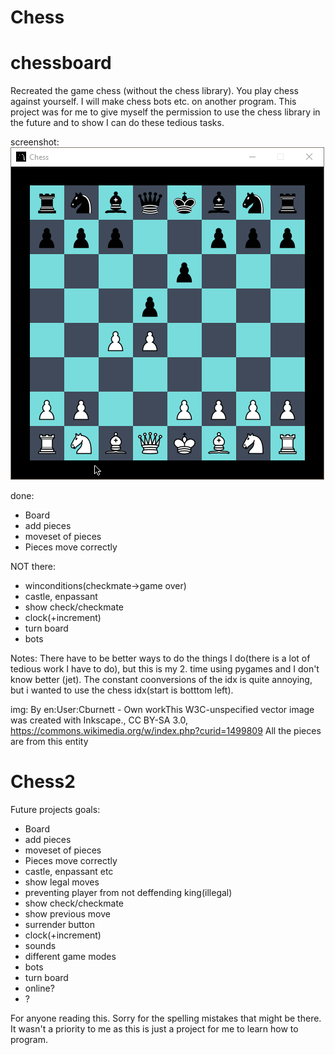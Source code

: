 # Chess
# chessboard
Recreated the game chess (without the chess library). You play chess against yourself. I will make chess bots etc. on another program. This project was for me to give myself the permission to use the chess library in the future and to show I can do these tedious tasks.

screenshot:
![GitHub Logo](Img/Screenshot1.png)


done:
- Board 
- add pieces
- moveset of pieces
- Pieces move correctly

NOT there:
- winconditions(checkmate->game over)
- castle, enpassant 
- show check/checkmate
- clock(+increment)
- turn board
- bots

Notes:
There have to be better ways to do the things I do(there is a lot of tedious work I have to do), but this is my 2. time using pygames and I don't know better (jet).
The constant coonversions of the idx is quite annoying, but i wanted to use the chess idx(start is botttom left).

img:
By en:User:Cburnett - Own workThis W3C-unspecified vector image was created with Inkscape., CC BY-SA 3.0, https://commons.wikimedia.org/w/index.php?curid=1499809
All the pieces are from this entity

# Chess2
Future projects
goals:
- Board 
- add pieces
- moveset of pieces
- Pieces move correctly
- castle, enpassant etc
- show legal moves
- preventing player from not deffending king(illegal)
- show check/checkmate
- show previous move
- surrender button
- clock(+increment)
- sounds
- different game modes
- bots
- turn board
- online?
- ?



For anyone reading this. Sorry for the spelling mistakes that might be there. It wasn't a priority to me as this is just a project for me to learn how to program.
